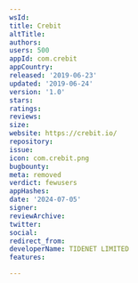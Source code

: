 ```yaml
---
wsId: 
title: Crebit
altTitle: 
authors: 
users: 500
appId: com.crebit
appCountry: 
released: '2019-06-23'
updated: '2019-06-24'
version: '1.0'
stars: 
ratings: 
reviews: 
size: 
website: https://crebit.io/
repository: 
issue: 
icon: com.crebit.png
bugbounty: 
meta: removed
verdict: fewusers
appHashes: 
date: '2024-07-05'
signer: 
reviewArchive: 
twitter: 
social: 
redirect_from: 
developerName: TIDENET LIMITED
features: 

---
```


